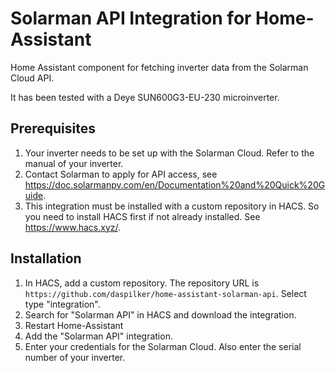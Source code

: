 Solarman API Integration for Home-Assistant
===========================================

Home Assistant component for fetching inverter data from the Solarman Cloud API.

It has been tested with a Deye SUN600G3-EU-230 microinverter.

Prerequisites
-------------

1. Your inverter needs to be set up with the Solarman Cloud. Refer to the manual of your inverter.
2. Contact Solarman to apply for API access, see https://doc.solarmanpv.com/en/Documentation%20and%20Quick%20Guide.
3. This integration must be installed with a custom repository in HACS. So you need to install HACS first if not already
installed. See https://www.hacs.xyz/.

Installation
------------

1. In HACS, add a custom repository. The repository URL is `https://github.com/daspilker/home-assistant-solarman-api`.
   Select type "integration".
2. Search for "Solarman API" in HACS and download the integration.
3. Restart Home-Assistant
4. Add the "Solarman API" integration.
5. Enter your credentials for the Solarman Cloud. Also enter the serial number of your inverter.
